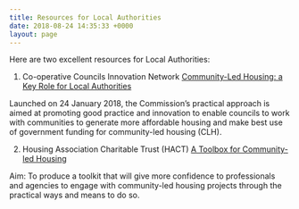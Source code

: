 ```yaml
---
title: Resources for Local Authorities
date: 2018-08-24 14:35:33 +0000
layout: page
---
```

Here are two excellent resources for Local Authorities:

1. Co-operative Councils Innovation Network [Community-Led Housing: a Key Role for Local Authorities](http://www.councils.coop/wp-content/uploads/2018/01/Community_Led_housing_Report_2017_web_version.pdf)

Launched on 24 January 2018, the Commission’s practical approach is aimed at promoting good practice and innovation to enable councils to work with communities to generate more affordable housing and make best use of government funding for community-led housing (CLH).

2. Housing Association Charitable Trust (HACT) [A Toolbox for Community-led Housing](https://www.hact.org.uk/toolbox-community-led-housing)

Aim: To produce a toolkit that will give more confidence to professionals and agencies to engage with community-led housing projects through the practical ways and means to do so.  